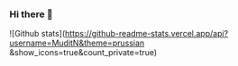 ### Hi there 👋

![Github stats](https://github-readme-stats.vercel.app/api?username=MuditN&theme=prussian &show_icons=true&count_private=true)

<!--
**MuditN/MuditN** is a ✨ _special_ ✨ repository because its `README.md` (this file) appears on your GitHub profile.

Here are some ideas to get you started:

- 🔭 I’m currently working on ...
- 🌱 I’m currently learning ...
- 👯 I’m looking to collaborate on ...
- 🤔 I’m looking for help with ...
- 💬 Ask me about ...
- 📫 How to reach me: ...
- 😄 Pronouns: ...
- ⚡ Fun fact: ...
-->
